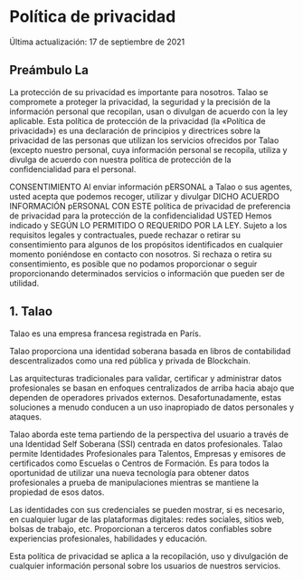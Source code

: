 ﻿# Política de privacidad


Última actualización: 17 de septiembre de 2021


## Preámbulo La


La protección de su privacidad es importante para nosotros. Talao se compromete a proteger la privacidad, la seguridad y la precisión de la información personal que recopilan, usan o divulgan de acuerdo con la ley aplicable. Esta política de protección de la privacidad (la «Política de privacidad») es una declaración de principios y directrices sobre la privacidad de las personas que utilizan los servicios ofrecidos por Talao (excepto nuestro personal, cuya información personal se recopila, utiliza y divulga de acuerdo con nuestra política de protección de la confidencialidad para el personal.


CONSENTIMIENTO
Al enviar información pERSONAL a Talao o sus agentes, usted acepta que podemos recoger, utilizar y divulgar DICHO ACUERDO INFORMACIÓN pERSONAL CON ESTE política de privacidad de preferencia de privacidad para la protección de la confidencialidad USTED Hemos indicado y SEGÚN LO PERMITIDO O REQUERIDO POR LA LEY. Sujeto a los requisitos legales y contractuales, puede rechazar o retirar su consentimiento para algunos de los propósitos identificados en cualquier momento poniéndose en contacto con nosotros. Si rechaza o retira su consentimiento, es posible que no podamos proporcionar o seguir proporcionando determinados servicios o información que pueden ser de utilidad.


## 1. Talao


Talao es una empresa francesa registrada en París.


Talao proporciona una identidad soberana basada en libros de contabilidad descentralizados como una red pública y privada de Blockchain.


Las arquitecturas tradicionales para validar, certificar y administrar datos profesionales se basan en enfoques centralizados de arriba hacia abajo que dependen de operadores privados externos. Desafortunadamente, estas soluciones a menudo conducen a un uso inapropiado de datos personales y ataques.


Talao aborda este tema partiendo de la perspectiva del usuario a través de una Identidad Self Soberana (SSI) centrada en datos profesionales. Talao permite Identidades Profesionales para Talentos, Empresas y emisores de certificados como Escuelas o Centros de Formación.
Es para todos la oportunidad de utilizar una nueva tecnología para obtener datos profesionales a prueba de manipulaciones mientras se mantiene la propiedad de esos datos.


Las identidades con sus credenciales se pueden mostrar, si es necesario, en cualquier lugar de las plataformas digitales: redes sociales, sitios web, bolsas de trabajo, etc. Proporcionan a terceros datos confiables sobre experiencias profesionales, habilidades y educación.


Esta política de privacidad se aplica a la recopilación, uso y divulgación de cualquier información personal sobre los usuarios de nuestros servicios.